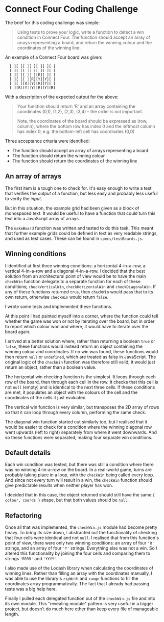 # Connect Four Coding Challenge

The brief for this coding challenge was simple:

> Using tests to prove your logic, write a function to detect a win condition in Connect Four. The function should accept an array of arrays representing a board, and return the winning colour and the coordinates of the winning line.

An example of a Connect Four board was given:

```
  [ ][ ][ ][ ][ ][ ][ ]  
  [ ][ ][ ][ ][ ][ ][ ]  
  [ ][ ][ ][ ][R][ ][ ]  
  [ ][ ][ ][R][Y][Y][ ]  
  [ ][ ][R][Y][R][Y][ ]  
  [ ][R][Y][Y][R][Y][R]
```

With a description of the expected output for the above:

> Your function should return ‘R’ and an array containing the coordinates (0,1), (1,2), (2,3), (3,4) – the order is not important.
>
> Note, the coordinates of the board should be expressed as (row, column), where the bottom row has index 0 and the leftmost column has index 0, e.g. the bottom-left cell has coordinates (0,0)

Three acceptance criteria were identified:

- The function should accept an array of arrays representing a board
- The function should return the winning colour
- The function should return the coordinates of the winning line

## An array of arrays

The first item is a tough one to check for. It's easy enough to write a test that verifies the _output_ of a function, but less easy and probably less useful to verify the _input_.

But in this situation, the example grid had been given as a block of monospaced text. It would be useful to have a function that could turn this text into a JavaScript array of arrays.

The `makeBoard` function was written and tested to do this task. This meant that further example grids could be defined in text as very readable strings, and used as test cases. These can be found in `specs/testBoards.js`.

## Winning conditions

I identified at first three winning conditions: a horizontal 4-in-a-row, a vertical 4-in-a-row and a diagonal 4-in-a-row. I decided that the best solution from an architectural point of view would be to have the main `checkWin` function delegate to a separate function for each of these conditions; `checkVerticalWin`, `checkHorizontalWin` and `checkDiagonalWin`. If any of these functions returned `true`, then `checkWin` would pass that to its own return, otherwise `checkWin` would return `false`.

I wrote some tests and implemented these functions.

At this point I had painted myself into a corner, where the function could tell whether the game was won or not by iterating over the board, but in order to report which colour won and where, it would have to iterate over the board again.

I arrived at a better solution where, rather than returning a boolean `true` or `false`, these functions would instead return an object containing the winning colour and coordinates. If no win was found, these functions would then return `null` or `undefined`, which are treated as falsy in JavaScript. The original logic of the `checkWin` function was therefore still valid; it would just return an object, rather than a boolean value.

The horizontal win checking function is the simplest. It loops through each row of the board, then through each cell in the row. It checks that this cell is not `null` (empty) and is identical to the next three cells. If these conditions are met, it populates an object with the colours of the cell and the coordinates of the cells it just evaluated.

The vertical win function is very similar, but transposes the 2D array of rows so that it can loop through every column, performing the same check.

The diagonal win function started out similarly too, but I realised that it would be easier to check for a condition where the winning diagonal row went upwards (left to right) separately from where it went downwards. And so these functions were separated, making four separate win conditions.

## Default details

Each win condition was tested, but there was still a condition where there was no winning 4-in-a-row on the board. In a real-world game, turns are probably taking place in a loop, with the `checkWin` being called every loop. And since not every turn will result in a win, the `checkWin` function should give predictable results when neither player has won.

I decided that in this case, the object returned should still have the same `{ colour, coords }` shape, but that both values should be `null`.

## Refactoring

Once all that was implemented, the `checkWin.js` module had become pretty heavy. To bring its size down, I abstracted out the functionality of checking that four cells were identical and not `null`. I realised that from this function's point of view, there were only two winning conditions: an array of four `'R'` strings, and an array of four `'Y'` strings. Everything else was not a win. So I altered this functionality by joining the four cells and comparing them to strings `'RRRR'` and `'YYYY'`.

I also made use of the Lodash library when calculating the coordinates of winning lines. Rather than filling an array with the coordinates manually, I was able to use the library's `zipWith` and `range` functions to fill the coordinates array programmatically. The fact that I already had passing tests was a big help here.

Finally I pulled each delegated function out of the `checkWin.js` file and into its own module. This "revealing module" pattern is very useful in a bigger project, but doesn't do much here other than keep every file of manageable length.
